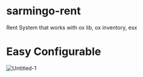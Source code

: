 # sarmingo-rent
Rent System that works with ox lib, ox inventory, esx
# Easy Configurable
![Untitled-1](https://github.com/Sarmingo/sarmingo-rent/assets/78432708/6cab654f-c0c3-4459-acc0-112b40d488fc)
